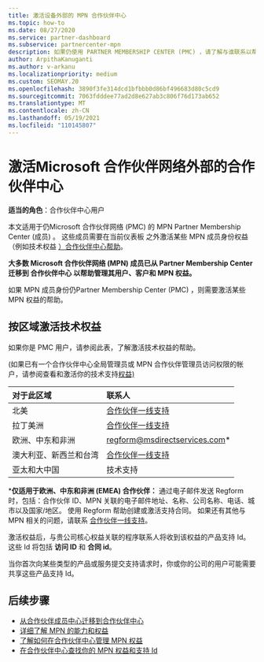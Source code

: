 ```yaml
---
title: 激活设备外部的 MPN 合作伙伴中心
ms.topic: how-to
ms.date: 08/27/2020
ms.service: partner-dashboard
ms.subservice: partnercenter-mpn
description: 如果仍使用 PARTNER MEMBERSHIP CENTER (PMC) ，请了解与谁联系以帮助激活 MPN 技术支持权益，并提供支持权益的 ID。
author: ArpithaKanuganti
ms.author: v-arkanu
ms.localizationpriority: medium
ms.custom: SEOMAY.20
ms.openlocfilehash: 3890f3fe314dcd1bfbbb0d86bf496683d80c5cd9
ms.sourcegitcommit: 7063fdddee77ad2d8e627ab3c806f76d173ab652
ms.translationtype: MT
ms.contentlocale: zh-CN
ms.lasthandoff: 05/19/2021
ms.locfileid: "110145807"
---
```

# <a name="activate-microsoft-partner-network-technical-benefits-outside-of-partner-center"></a>激活Microsoft 合作伙伴网络外部的合作伙伴中心


**适当的角色**：合作伙伴中心用户

本文适用于仍Microsoft 合作伙伴网络 (PMC) 的 MPN Partner Membership Center (成员) 。 这些成员需要在当前仪表板 之外激活某些 MPN 成员身份权益（例如技术权益 [）合作伙伴中心帮助](https://partner.microsoft.com/dashboard)。

**大多数 Microsoft 合作伙伴网络 (MPN) 成员已从 Partner Membership Center [](prepare-pmc-pc-migration.md)迁移到 合作伙伴中心 以帮助管理其用户、客户和 MPN 权益。**

如果 MPN 成员身份仍Partner Membership Center (PMC) ，则需要激活某些 MPN 权益的帮助。

## <a name="activate-technical-benefits-by-region"></a>按区域激活技术权益

如果你是 PMC 用户，请参阅此表，了解激活技术权益的帮助。

 (如果已有一个合作伙伴中心全局管理员或 MPN 合作伙伴管理员访问权限的帐户，请参阅查看和激活你的技术支持[权益) ](mpn-benefits-technical-support.md#view-and-activate-your-technical-support-benefits)

|对于此区域  | 联系人 |
|:--------|:------------|
|北美  | [合作伙伴一线支持](https://partner.microsoft.com/support?issueid=300-0042)  |
|拉丁美洲  | [合作伙伴一线支持](https://partner.microsoft.com/support?issueid=300-0042)  |
|欧洲、中东和非洲  | [regform@msdirectservices.com](mailto:regform@msdirectservices.com)*  |
|澳大利亚、新西兰和台湾  | [合作伙伴一线支持](https://partner.microsoft.com/support?issueid=300-0042)  |
|亚太和大中国  | 技术支持  |

\***仅适用于欧洲、中东和非洲 (EMEA) 合作伙伴：** 通过电子邮件发送 Regform 时，包括：合作伙伴 ID、MPN 关联的电子邮件地址、名称、公司名称、电话、城市以及国家/地区。 使用 Regform 帮助创建或激活支持合同。 如果还有其他与 MPN 相关的问题，请联系 [合作伙伴一线支持](https://partner.microsoft.com/support?issueid=300-0042)。

激活权益后，与贵公司核心权益关联的程序联系人将收到该权益的产品支持 Id。 这些 Id 将包括 **访问 ID** 和 **合同 id**。 

当你首次向某些类型的产品或服务提交支持请求时，你或你的公司的用户可能需要共享这些产品支持 Id。

## <a name="next-steps"></a>后续步骤

- [从合作伙伴成员中心迁移到合作伙伴中心](prepare-pmc-pc-migration.md)
- [详细了解 MPN 的能力和权益](learn-about-competencies.md)
- [了解如何在合作伙伴中心管理 MPN 权益](manage-your-partner-network-benefits.md)
- [在合作伙伴中心查找你的 MPN 权益和支持 Id](mpn-find-benefits.md)